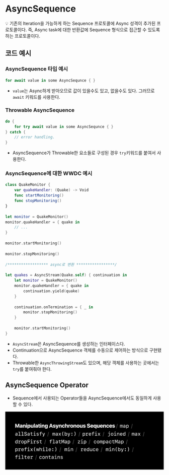# AsyncSequence

<aside>
💡 기존의 Iteration을 가능하게 하는 Sequence 프로토콜에 Async 성격이 추가된 프로토콜이다. 즉, Async task에 대한 반환값에 Sequence 형식으로 접근할 수 있도록하는 프로토콜이다.

</aside>

## 코드 예시

### AsyncSequence 타입 예시

```swift
for await value in some AsyncSequnce { }
```

- `value`는 Async하게 받아오므로 값이 있을수도 있고, 없을수도 있다. 그러므로 `await` 키워드를 사용한다.

### Throwable AsyncSequence

```swift
do {
    for try await value in some AsyncSequnce { }
} catch {
    // error handling.
}
```

- AsyncSequence가 Throwable한 요소들로 구성된 경우 `try`키워드를 붙여서 사용한다.

### AsyncSequence에 대한 WWDC 예시

```swift
class QuakeMonitor {
    var quakeHandler: (Quake) -> Void
    func startMonitoring()
    func stopMonitoring()
}

let monitor = QuakeMonitor()
monitor.quakeHandler = { quake in
    // ...
}

monitor.startMonitoring()

monitor.stopMonitoring()

/****************** async로 변환 *****************/

let quakes = AsyncStream(Quake.self) { continuation in
    let monitor = QuakeMonitor()
    monitor.quakeHandler = { quake in
        continuation.yield(quake)
    }

    continuation.onTermination = { _ in
        monitor.stopMonitoring()
    }

    monitor.startMonitoring()
}
```

- `AsyncStream`은 AsyncSequence를 생성하는 인터페이스다.
- Continuation으로 AsyncSequence 객체를 수동으로 제어하는 방식으로 구현됐다.
- Throwable한 `AsyncThrowingStream`도 있으며, 해당 객체를 사용하는 곳에서는 `try`를 붙여줘야 한다.

## AsyncSequence Operator

- Sequence에서 사용되는 Operator들을 AsyncSequence에서도 동일하게 사용할 수 있다.

![Untitled](Images/async_sequence_1.png)
